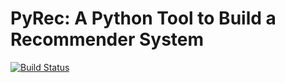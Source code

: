 # PyRec: A Python Tool to Build a Recommender System
[![Build Status](https://travis-ci.org/cxsmarkchan/pyrec.svg?branch=master)](https://travis-ci.org/cxsmarkchan/pyrec)
